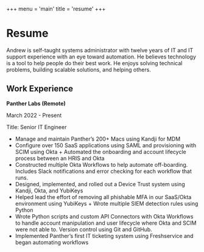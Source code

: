 +++
menu = 'main'
title = 'resume'
+++

# Resume

Andrew is self-taught systems administrator with twelve years of IT and IT support experience with an eye toward automation. He believes technology is a tool to help people do their best work. He enjoys solving technical problems, building scalable solutions, and helping others.

## Work Experience
**Panther Labs (Remote)**

March 2022 - Present

Title: Senior IT Engineer

- Manage and maintain Panther’s 200+ Macs using Kandji for MDM
- Configure over 150 SaaS applications using SAML and provisioning with SCIM using Okta + Automated the onboarding and account lifecycle process between an HRIS and Okta
- Constructed multiple Okta Workflows to help automate off-boarding. Includes Slack notifications and error checking for each workflow that runs.
- Designed, implemented, and rolled out a Device Trust system using Kandji, Okta, and YubiKeys
- Helped lead the effort of removing all phishable MFA in our SaaS/Okta environment using YubiKeys + Wrote multiple SIEM detection rules using Python
- Wrote Python scripts and custom API Connectors with Okta Workflows to handle account
manipulation and user lifecycle where Okta and SCIM were not able to. Version control using Git and
GitHub.
- Implemented Panther’s first IT ticketing system using Freshservice and began automating workflows